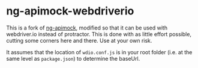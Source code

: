 # ng-apimock-webdriverio

This is a fork of [ng-apimock](https://github.com/mdasberg/ng-apimock/), modified so that it can be used with webdriver.io
instead of protractor. This is done with as little effort possible, cutting some corners here and there.
Use at your own risk.

It assumes that the location of `wdio.conf.js` is in your root folder (i.e. at the same level as `package.json`) to determine
the baseUrl.